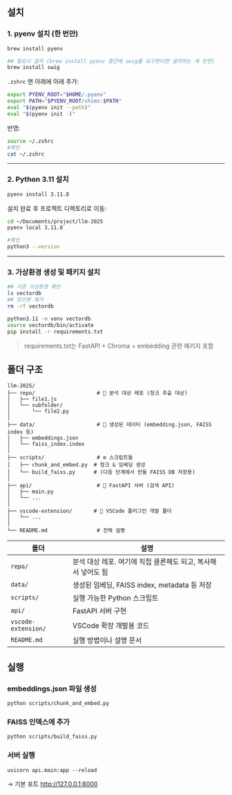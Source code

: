 ## 설치

### 1. pyenv 설치 (한 번만)

```bash
brew install pyenv

## 필요시 설치 (brew install pyenv 중간에 swig를 요구한다면 설치하는 게 안전)
brew install swig
```

`.zshrc` 맨 아래에 아래 추가:

```bash
export PYENV_ROOT="$HOME/.pyenv"
export PATH="$PYENV_ROOT/shims:$PATH"
eval "$(pyenv init --path)"
eval "$(pyenv init -)"
```

반영:

```bash
source ~/.zshrc
#확인
cat ~/.zshrc
```

---

### 2. Python 3.11 설치

```bash
pyenv install 3.11.8
```

설치 완료 후 프로젝트 디렉토리로 이동:

```bash
cd ~/Documents/project/llm-2025
pyenv local 3.11.8

#확인
python3 --version
```

---

### 3. 가상환경 생성 및 패키지 설치

```bash
## 기존 가상환경 확인
ls vectordb
## 있으면 제거
rm -rf vectordb

python3.11 -m venv vectordb
source vectordb/bin/activate
pip install -r requirements.txt
```

> requirements.txt는 FastAPI + Chroma + embedding 관련 패키지 포함

## 폴더 구조

```
llm-2025/
├── repo/                    # 💾 분석 대상 레포 (청크 추출 대상)
│   ├── file1.js
│   └── subfolder/
│       └── file2.py
│
├── data/                    # 📁 생성된 데이터 (embedding.json, FAISS index 등)
│   ├── embeddings.json
│   └── faiss_index.index
│
├── scripts/                 # ⚙️ 스크립트들
│   ├── chunk_and_embed.py  # 청크 & 임베딩 생성
│   └── build_faiss.py      # (다음 단계에서 만들 FAISS DB 저장용)
│
├── api/                     # 🚀 FastAPI 서버 (검색 API)
│   ├── main.py
│   └── ...
│
├── vscode-extension/       # 🧩 VSCode 플러그인 개발 폴더
│   └── ...
│
└── README.md                # 전체 설명

```

| 폴더                | 설명                                                          |
| ------------------- | ------------------------------------------------------------- |
| `repo/`             | 분석 대상 레포. 여기에 직접 클론해도 되고, 복사해서 넣어도 됨 |
| `data/`             | 생성된 임베딩, FAISS index, metadata 등 저장                  |
| `scripts/`          | 실행 가능한 Python 스크립트                                   |
| `api/`              | FastAPI 서버 구현                                             |
| `vscode-extension/` | VSCode 확장 개발용 코드                                       |
| `README.md`         | 실행 방법이나 설명 문서                                       |

## 실행

### embeddings.json 파일 생성

```
python scripts/chunk_and_embed.py
```

### FAISS 인덱스에 추가

```
python scripts/build_faiss.py
```

### 서버 실행

```
uvicorn api.main:app --reload
```

→ 기본 포트 http://127.0.0.1:8000
